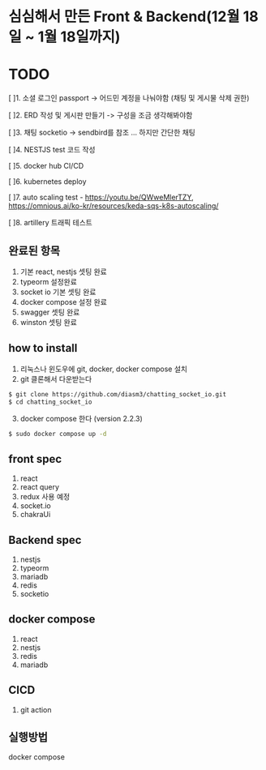 # 심심해서 만든 Front & Backend(12월 18일 ~ 1월 18일까지)


# TODO
[ ]1. 소셜 로그인 passport -> 어드민 계정을 나눠야함 (채팅 및 게시물 삭제 권한)

[ ]2. ERD 작성 및 게시판 만들기 -> 구성을 조금 생각해봐야함  

[ ]3. 채팅 socketio -> sendbird를 참조 ... 하지만 간단한 채팅

[ ]4. NESTJS test 코드 작성 

[ ]5. docker hub CI/CD

[ ]6. kubernetes deploy

[ ]7. auto scaling test  - https://youtu.be/QWweMlerTZY, https://omnious.ai/ko-kr/resources/keda-sqs-k8s-autoscaling/

[ ]8. artillery 트래픽 테스트



## 완료된 항목
1. 기본 react, nestjs 셋팅 완료
2. typeorm 설정완료
3. socket io 기본 셋팅 완료
4. docker compose 설정 완료
5. swagger 셋팅 완료
6. winston 셋팅 완료

## how to install

1. 리눅스나 윈도우에 git, docker, docker compose 설치
2. git 클론해서 다운받는다

```bash
$ git clone https://github.com/diasm3/chatting_socket_io.git
$ cd chatting_socket_io
```

3. docker compose 한다 (version 2.2.3)

```bash
$ sudo docker compose up -d
```


## front spec
1. react
2. react query
3. redux 사용 예정
4. socket.io 
5. chakraUi


## Backend spec
1. nestjs
2. typeorm
3. mariadb
4. redis
5. socketio


## docker compose
1. react
2. nestjs
3. redis
4. mariadb


## CICD
1. git action


## 실행방법
docker compose
